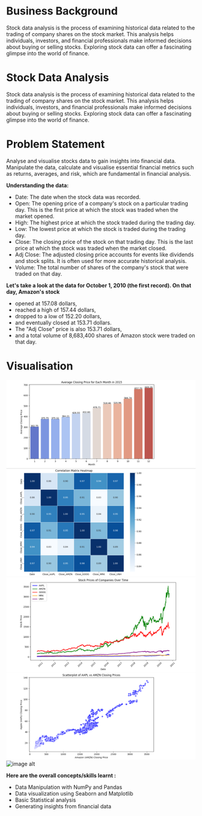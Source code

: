 # Business Background

Stock data analysis is the process of examining historical data related to the trading of company shares on the stock market. This analysis helps individuals, investors, and financial professionals make informed decisions about buying or selling stocks. Exploring stock data can offer a fascinating glimpse into the world of finance.

# Stock Data Analysis
Stock data analysis is the process of examining historical data related to the trading of company shares on the stock market. This analysis helps individuals, investors, and financial professionals make informed decisions about buying or selling stocks. Exploring stock data can offer a fascinating glimpse into the world of finance.

# Problem Statement
Analyse and visualise stocks data to gain insights into financial data. Manipulate the data, calculate and visualise essential financial metrics such as returns, averages, and risk, which are fundamental in financial analysis.

**Understanding the data:**
- Date: The date when the stock data was recorded.
- Open: The opening price of a company's stock on a particular trading day. This is the first price at which the stock was traded when the market opened.
- High: The highest price at which the stock traded during the trading day.
- Low: The lowest price at which the stock is traded during the trading day.
- Close: The closing price of the stock on that trading day. This is the last price at which the stock was traded when the market closed.
- Adj Close: The adjusted closing price accounts for events like dividends and stock splits. It is often used for more accurate historical analysis.
- Volume: The total number of shares of the company's stock that were traded on that day.

**Let's take a look at the data for October 1, 2010 (the first record). On that day, Amazon's stock**
- opened at 157.08 dollars,
- reached a high of 157.44 dollars,
- dropped to a low of 152.20 dollars,
- and eventually closed at 153.71 dollars.
- The "Adj Close" price is also 153.71 dollars,
- and a total volume of 8,683,400 shares of Amazon stock were traded on that day.

# Visualisation
![image alt](https://github.com/aafreenmo/Stock-Prices-Analysis/blob/ffc5602b1100d57d91d6ffbdc64aff75ff22de9c/Pictures/BarPlot.png)
![image alt](https://github.com/aafreenmo/Stock-Prices-Analysis/blob/e8a93708fa3396fdc1a8a91017761ce7d30fc815/Pictures/HeatMap.png)
![image alt](https://github.com/aafreenmo/Stock-Prices-Analysis/blob/b943492ae7b63d76e79de251c832437ad130723d/Pictures/LinePlot.png)
![image alt](https://github.com/aafreenmo/Stock-Prices-Analysis/blob/4ddc7dc1af200a25227df635e634d3f7743a4824/Pictures/ScatterPlot.png)
![image alt]()


**Here are the overall concepts/skills learnt :**
- Data Manipulation with NumPy and Pandas
- Data visualization using Seaborn and Matplotlib
- Basic Statistical analysis
- Generating insights from financial data


